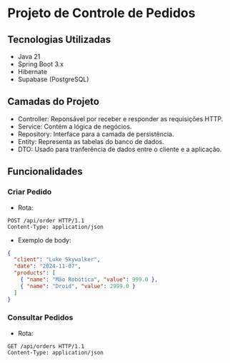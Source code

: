 # Projeto de Controle de Pedidos

## Tecnologias Utilizadas

* Java 21
* Spring Boot 3.x
* Hibernate
* Supabase (PostgreSQL)

## Camadas do Projeto

* Controller: Reponsável por receber e responder as requisições HTTP.
* Service: Contém a lógica de negócios.
* Repository: Interface para a camada de persistência.
* Entity: Representa as tabelas do banco de dados.
* DTO: Usado para tranferência de dados entre o cliente e a aplicação.

## Funcionalidades

### Criar Pedido

* Rota:
```http
POST /api/order HTTP/1.1
Content-Type: application/json
```
* Exemplo de body:
```json
{
  "client": "Luke Skywalker",
  "date": "2024-11-07",
  "products": [
    { "name": "Mão Robótica", "value": 999.0 },
    { "name": "Droid", "value": 2999.0 }
  ]
}
```

### Consultar Pedidos

* Rota:
```http
GET /api/orders HTTP/1.1
Content-Type: application/json
